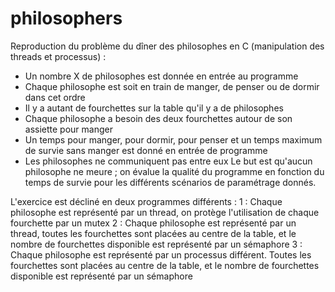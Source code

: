 # philosophers

Reproduction du problème du dîner des philosophes en C (manipulation des threads et processus) :

- Un nombre X de philosophes est donnée en entrée au programme
- Chaque philosophe est soit en train de manger, de penser ou de dormir dans cet ordre
- Il y a autant de fourchettes sur la table qu'il y a de philosophes
- Chaque philosophe a besoin des deux fourchettes autour de son assiette pour manger
- Un temps pour manger, pour dormir, pour penser et un temps maximum de survie sans manger est donné en entrée de programme
- Les philosophes ne communiquent pas entre eux
Le but est qu'aucun philosophe ne meure ; on évalue la qualité du programme en fonction du temps de survie pour les différents scénarios de paramétrage donnés.

L'exercice est décliné en deux programmes différents :
1 : Chaque philosophe est représenté par un thread, on protège l'utilisation de chaque fourchette par un mutex 
2 : Chaque philosophe est représenté par un thread, toutes les fourchettes sont placées au centre de la table, et le nombre de fourchettes disponible est représenté par un sémaphore
3 : Chaque philosophe est représenté par un processus différent. Toutes les fourchettes sont placées au centre de la table, et le nombre de fourchettes disponible est représenté par un sémaphore
